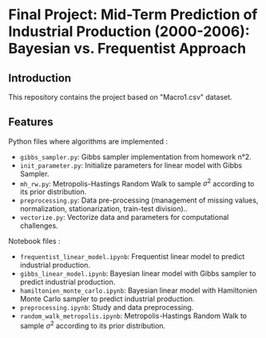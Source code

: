 # Final Project: Mid-Term Prediction of Industrial Production (2000-2006): Bayesian vs. Frequentist Approach

## Introduction

This repository contains the project based on "Macro1.csv" dataset.

## Features
Python files where algorithms are implemented : 

* ```gibbs_sampler.py```: Gibbs sampler implementation from homework n°2.
* ```init_parameter.py```: Initialize parameters for linear model with Gibbs Sampler.
* ```mh_rw.py```: Metropolis-Hastings Random Walk to sample $\sigma^2$ according to its prior distribution.
* ```preprocessing.py```: Data pre-processing (management of missing values, normalization, stationarization, train-test division)..
* ```vectorize.py```: Vectorize data and parameters for computational challenges.

Notebook files :

* ``` frequentist_linear_model.ipynb ```: Frequentist linear model to predict industrial production.
* ``` gibbs_linear_model.ipynb ```: Bayesian linear model with Gibbs sampler to predict industrial production.
* ``` hamiltonien_monte_carlo.ipynb ```: Bayesian linear model with Hamiltonien Monte Carlo sampler to predict industrial production.
* ``` preprocessing.ipynb ```:  Study and data preprocessing.
* ``` random_walk_metropolis.ipynb ```: Metropolis-Hastings Random Walk to sample $\sigma^2$ according to its prior distribution.
